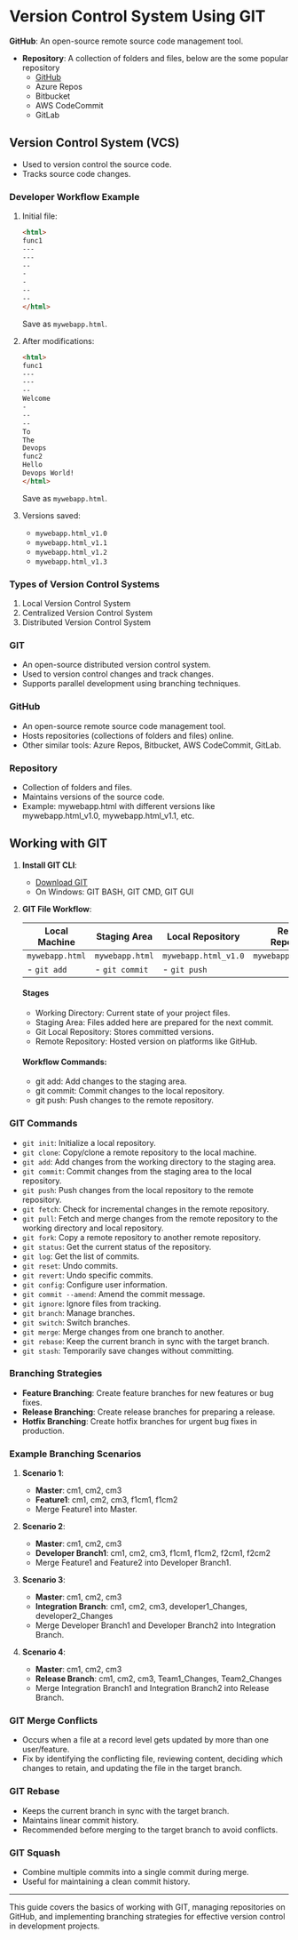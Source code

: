 # Version Control System Using GIT

**GitHub**: An open-source remote source code management tool.

- **Repository**: A collection of folders and files, below are the some popular repository
  - [GitHub](www.github.com)
  - Azure Repos
  - Bitbucket
  - AWS CodeCommit
  - GitLab

## Version Control System (VCS)

- Used to version control the source code.
- Tracks source code changes.

### Developer Workflow Example

1. Initial file:
    ```html
    <html>
    func1
    ---
    ---
    --
    -
    -
    --
    --
    </html>
    ```
   Save as `mywebapp.html`.

2. After modifications:
    ```html
    <html>
    func1
    ---
    ---
    --
    Welcome
    -
    --
    --
    To 
    The 
    Devops
    func2
    Hello 
    Devops World!
    </html>
    ```
   Save as `mywebapp.html`.

3. Versions saved:
    - `mywebapp.html_v1.0`
    - `mywebapp.html_v1.1`
    - `mywebapp.html_v1.2`
    - `mywebapp.html_v1.3`

### Types of Version Control Systems

1. Local Version Control System
2. Centralized Version Control System
3. Distributed Version Control System

### GIT

- An open-source distributed version control system.
- Used to version control changes and track changes.
- Supports parallel development using branching techniques.

### GitHub

- An open-source remote source code management tool.
- Hosts repositories (collections of folders and files) online.
- Other similar tools: Azure Repos, Bitbucket, AWS CodeCommit, GitLab.

### Repository

- Collection of folders and files.
- Maintains versions of the source code.
- Example: mywebapp.html with different versions like mywebapp.html_v1.0, mywebapp.html_v1.1, etc.

## Working with GIT

1. **Install GIT CLI**:
   - [Download GIT](https://git-scm.com/downloads)
   - On Windows: GIT BASH, GIT CMD, GIT GUI

2. **GIT File Workflow**:

   Local Machine | Staging Area | Local Repository | Remote Repository
   --------------|--------------|------------------|-------------------
   `mywebapp.html` | `mywebapp.html` | `mywebapp.html_v1.0` | `mywebapp.html_v1.0`
   - `git add` | - `git commit` | - `git push`

   #### Stages
   - Working Directory: Current state of your project files.
   - Staging Area: Files added here are prepared for the next commit.
   - Git Local Repository: Stores committed versions.
   - Remote Repository: Hosted version on platforms like GitHub.
  
   #### Workflow Commands:

    - git add: Add changes to the staging area.
    - git commit: Commit changes to the local repository.
    - git push: Push changes to the remote repository.

### GIT Commands

- `git init`: Initialize a local repository.
- `git clone`: Copy/clone a remote repository to the local machine.
- `git add`: Add changes from the working directory to the staging area.
- `git commit`: Commit changes from the staging area to the local repository.
- `git push`: Push changes from the local repository to the remote repository.
- `git fetch`: Check for incremental changes in the remote repository.
- `git pull`: Fetch and merge changes from the remote repository to the working directory and local repository.
- `git fork`: Copy a remote repository to another remote repository.
- `git status`: Get the current status of the repository.
- `git log`: Get the list of commits.
- `git reset`: Undo commits.
- `git revert`: Undo specific commits.
- `git config`: Configure user information.
- `git commit --amend`: Amend the commit message.
- `git ignore`: Ignore files from tracking.
- `git branch`: Manage branches.
- `git switch`: Switch branches.
- `git merge`: Merge changes from one branch to another.
- `git rebase`: Keep the current branch in sync with the target branch.
- `git stash`: Temporarily save changes without committing.

### Branching Strategies

- **Feature Branching**: Create feature branches for new features or bug fixes.
- **Release Branching**: Create release branches for preparing a release.
- **Hotfix Branching**: Create hotfix branches for urgent bug fixes in production.

### Example Branching Scenarios

1. **Scenario 1**:
    - **Master**: cm1, cm2, cm3
    - **Feature1**: cm1, cm2, cm3, f1cm1, f1cm2
    - Merge Feature1 into Master.

2. **Scenario 2**:
    - **Master**: cm1, cm2, cm3
    - **Developer Branch1**: cm1, cm2, cm3, f1cm1, f1cm2, f2cm1, f2cm2
    - Merge Feature1 and Feature2 into Developer Branch1.

3. **Scenario 3**:
    - **Master**: cm1, cm2, cm3
    - **Integration Branch**: cm1, cm2, cm3, developer1_Changes, developer2_Changes
    - Merge Developer Branch1 and Developer Branch2 into Integration Branch.

4. **Scenario 4**:
    - **Master**: cm1, cm2, cm3
    - **Release Branch**: cm1, cm2, cm3, Team1_Changes, Team2_Changes
    - Merge Integration Branch1 and Integration Branch2 into Release Branch.

### GIT Merge Conflicts

- Occurs when a file at a record level gets updated by more than one user/feature.
- Fix by identifying the conflicting file, reviewing content, deciding which changes to retain, and updating the file in the target branch.

### GIT Rebase

- Keeps the current branch in sync with the target branch.
- Maintains linear commit history.
- Recommended before merging to the target branch to avoid conflicts.

### GIT Squash

- Combine multiple commits into a single commit during merge.
- Useful for maintaining a clean commit history.

---

This guide covers the basics of working with GIT, managing repositories on GitHub, and implementing branching strategies for effective version control in development projects.
